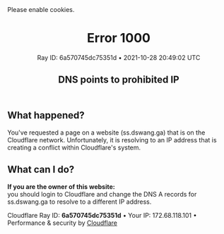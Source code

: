 <!DOCTYPE html>
<!--[if lt IE 7]> <html class="no-js ie6 oldie" lang="en-US"> <![endif]-->
<!--[if IE 7]>    <html class="no-js ie7 oldie" lang="en-US"> <![endif]-->
<!--[if IE 8]>    <html class="no-js ie8 oldie" lang="en-US"> <![endif]-->
<!--[if gt IE 8]><!--> <html class="no-js" lang="en-US"> <!--<![endif]-->
<head>
<title>DNS points to prohibited IP | ss.dswang.ga | Cloudflare</title>
<meta charset="UTF-8" />
<meta http-equiv="Content-Type" content="text/html; charset=UTF-8" />
<meta http-equiv="X-UA-Compatible" content="IE=Edge,chrome=1" />
<meta name="robots" content="noindex, nofollow" />
<meta name="viewport" content="width=device-width,initial-scale=1" />
<link rel="stylesheet" id="cf_styles-css" href="/cdn-cgi/styles/main.css" type="text/css" media="screen,projection" />
<script defer src="https://api.radar.cloudflare.com/beacon.js"></script>
</head>
<body>
<div id="cf-wrapper">
<div class="cf-alert cf-alert-error cf-cookie-error hidden" id="cookie-alert" data-translate="enable_cookies">Please enable cookies.</div>
<div id="cf-error-details" class="p-0">
<header class="mx-auto pt-10 lg:pt-6 lg:px-8 w-240 lg:w-full mb-15 antialiased">
<h1 class="inline-block md:block mr-2 md:mb-2 font-light text-60 md:text-3xl text-black-dark leading-tight">
<span data-translate="error">Error</span>
<span>1000</span>
</h1>
<span class="inline-block md:block heading-ray-id font-mono text-15 lg:text-sm lg:leading-relaxed">Ray ID: 6a570745dc75351d &bull;</span>
<span class="inline-block md:block heading-ray-id font-mono text-15 lg:text-sm lg:leading-relaxed">2021-10-28 20:49:02 UTC</span>
<h2 class="text-gray-600 leading-1.3 text-3xl lg:text-2xl font-light">DNS points to prohibited IP</h2>
</header>
<section class="w-240 lg:w-full mx-auto mb-8 lg:px-8">
<div id="what-happened-section" class="w-1/2 md:w-full">
<h2 class="text-3xl leading-tight font-normal mb-4 text-black-dark antialiased" data-translate="what_happened">What happened?</h2>
<p>You've requested a page on a website (ss.dswang.ga) that is on the <a data-orig-proto="https" data-orig-ref="www.cloudflare.com/5xx-error-landing/" target="_blank">Cloudflare</a> network. Unfortunately, it is resolving to an IP address that is creating a conflict within Cloudflare's system.</p>
</div>
<div id="resolution-copy-section" class="w-1/2 mt-6 text-15 leading-normal">
<h2 class="text-3xl leading-tight font-normal mb-4 text-black-dark antialiased" data-translate="what_can_i_do">What can I do?</h2>
<p><strong>If you are the owner of this website:</strong><br />you should <a data-orig-proto="https" data-orig-ref="www.cloudflare.com/login?utm_source=error_100x" target="_blank">login to Cloudflare</a> and change the DNS A records for ss.dswang.ga to resolve to a different IP address.</p>
</div>
</section>
<div class="cf-error-footer cf-wrapper w-240 lg:w-full py-10 sm:py-4 sm:px-8 mx-auto text-center sm:text-left border-solid border-0 border-t border-gray-300">
<p class="text-13">
<span class="cf-footer-item sm:block sm:mb-1">Cloudflare Ray ID: <strong class="font-semibold">6a570745dc75351d</strong></span>
<span class="cf-footer-separator sm:hidden">&bull;</span>
<span class="cf-footer-item sm:block sm:mb-1"><span>Your IP</span>: 172.68.118.101</span>
<span class="cf-footer-separator sm:hidden">&bull;</span>
<span class="cf-footer-item sm:block sm:mb-1"><span>Performance &amp; security by</span> <a rel="noopener noreferrer" href="https://www.cloudflare.com/5xx-error-landing" id="brand_link" target="_blank">Cloudflare</a></span>
</p>
</div>
</div>
</div>
<script type="text/javascript">
  window._cf_translation = {};
  
  
</script>
<script defer src="https://static.cloudflareinsights.com/beacon.min.js" data-cf-beacon='{"rayId":"6a570745dc75351d","version":"2021.10.0","r":1,"token":"fd425e38dfb54af79a3735cf69df1219","si":100}'></script>
<script defer src="https://static.cloudflareinsights.com/beacon.min.js" data-cf-beacon='{"rayId":"6a570745cab234e7","version":"2021.10.0","r":1,"token":"fd425e38dfb54af79a3735cf69df1219","si":100}'></script>
<script defer src="https://static.cloudflareinsights.com/beacon.min.js" data-cf-beacon='{"rayId":"6a570745bd7834bd","version":"2021.10.0","r":1,"token":"fd425e38dfb54af79a3735cf69df1219","si":100}'></script>
<script defer src="https://static.cloudflareinsights.com/beacon.min.js" data-cf-beacon='{"rayId":"6a570745ac3634cf","version":"2021.10.0","r":1,"token":"fd425e38dfb54af79a3735cf69df1219","si":100}'></script>
<script defer src="https://static.cloudflareinsights.com/beacon.min.js" data-cf-beacon='{"rayId":"6a5707459d4f34bd","version":"2021.10.0","r":1,"token":"fd425e38dfb54af79a3735cf69df1219","si":100}'></script>
<script defer src="https://static.cloudflareinsights.com/beacon.min.js" data-cf-beacon='{"rayId":"6a5707459c30351d","version":"2021.10.0","r":1,"token":"fd425e38dfb54af79a3735cf69df1219","si":100}'></script>
<script defer src="https://static.cloudflareinsights.com/beacon.min.js" data-cf-beacon='{"rayId":"6a5707458a6b34e7","version":"2021.10.0","r":1,"token":"fd425e38dfb54af79a3735cf69df1219","si":100}'></script>
<script defer src="https://static.cloudflareinsights.com/beacon.min.js" data-cf-beacon='{"rayId":"6a5707456d0e34bd","version":"2021.10.0","r":1,"token":"fd425e38dfb54af79a3735cf69df1219","si":100}'></script>
<script defer src="https://static.cloudflareinsights.com/beacon.min.js" data-cf-beacon='{"rayId":"6a5707455bf2351d","version":"2021.10.0","r":1,"token":"fd425e38dfb54af79a3735cf69df1219","si":100}'></script>
<script defer src="https://static.cloudflareinsights.com/beacon.min.js" data-cf-beacon='{"rayId":"6a5707454cdf34bd","version":"2021.10.0","r":1,"token":"fd425e38dfb54af79a3735cf69df1219","si":100}'></script>
<script defer src="https://static.cloudflareinsights.com/beacon.min.js" data-cf-beacon='{"rayId":"6a5707453bcf34cf","version":"2021.10.0","r":1,"token":"fd425e38dfb54af79a3735cf69df1219","si":100}'></script>
<script defer src="https://static.cloudflareinsights.com/beacon.min.js" data-cf-beacon='{"rayId":"6a57074529ce34e7","version":"2021.10.0","r":1,"token":"fd425e38dfb54af79a3735cf69df1219","si":100}'></script>
<script defer src="https://static.cloudflareinsights.com/beacon.min.js" data-cf-beacon='{"rayId":"6a5707450b9c351d","version":"2021.10.0","r":1,"token":"fd425e38dfb54af79a3735cf69df1219","si":100}'></script>
<script defer src="https://static.cloudflareinsights.com/beacon.min.js" data-cf-beacon='{"rayId":"6a570744eb9634cf","version":"2021.10.0","r":1,"token":"fd425e38dfb54af79a3735cf69df1219","si":100}'></script>
<script defer src="https://static.cloudflareinsights.com/beacon.min.js" data-cf-beacon='{"rayId":"6a570744d97434e7","version":"2021.10.0","r":1,"token":"fd425e38dfb54af79a3735cf69df1219","si":100}'></script>
<script defer src="https://static.cloudflareinsights.com/beacon.min.js" data-cf-beacon='{"rayId":"6a570744b95b34e7","version":"2021.10.0","r":1,"token":"fd425e38dfb54af79a3735cf69df1219","si":100}'></script>
<script defer src="https://static.cloudflareinsights.com/beacon.min.js" data-cf-beacon='{"rayId":"6a5707449af53463","version":"2021.10.0","r":1,"token":"fd425e38dfb54af79a3735cf69df1219","si":100}'></script>
<script defer src="https://static.cloudflareinsights.com/beacon.min.js" data-cf-beacon='{"rayId":"6a570744710e34b7","version":"2021.10.0","r":1,"token":"fd425e38dfb54af79a3735cf69df1219","si":100}'></script>
<script defer src="https://static.cloudflareinsights.com/beacon.min.js" data-cf-beacon='{"rayId":"6a5707446ed034b7","version":"2021.10.0","r":1,"token":"fd425e38dfb54af79a3735cf69df1219","si":100}'></script>
</body>
</html>
